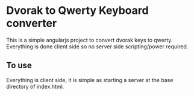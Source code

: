 # Dvorak to Qwerty Keyboard converter

This is a simple angularjs project to convert dvorak keys to qwerty.
Everything is done client side so no server side scripting/power required.

## To use

Everything is client side, it is simple as starting a server at the base directory of index.html.

